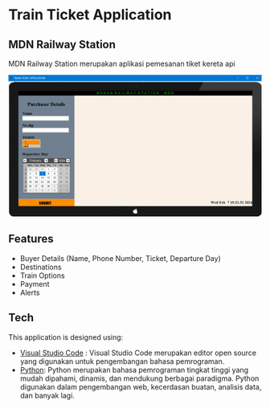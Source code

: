# Train Ticket Application

## MDN Railway Station

MDN Railway Station merupakan aplikasi pemesanan tiket kereta api

<p align="center"><img src="View.png" alt="Tampilan Aplikasi"></a></p>

## Features

- Buyer Details (Name, Phone Number, Ticket, Departure Day)
- Destinations
- Train Options
- Payment
- Alerts

## Tech

This application is designed using:

- [Visual Studio Code](https://code.visualstudio.com/docs/editor/vscode-web) : Visual Studio Code merupakan editor open source yang digunakan untuk pengembangan bahasa pemrograman.
- [Python](https://www.python.org/): Python merupakan bahasa pemrograman tingkat tinggi yang mudah dipahami, dinamis, dan mendukung berbagai paradigma. Python digunakan dalam pengembangan web, kecerdasan buatan, analisis data, dan banyak lagi.
